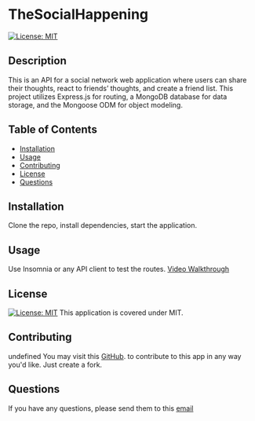 # TheSocialHappening
  [![License: MIT](https://img.shields.io/badge/License-MIT-yellow.svg)](https://opensource.org/licenses/MIT)
  ## Description
  This is an API for a social network web application where users can share their thoughts, react to friends’ thoughts, and create a friend list. This project utilizes Express.js for routing, a MongoDB database for data storage, and the Mongoose ODM for object modeling.
  ## Table of Contents
  * [Installation](#installation)
  * [Usage](#usage)
  * [Contributing](#contributing)
  * [License](#license)
  * [Questions](#questions)
  ## Installation
  Clone the repo, install dependencies, start the application.
  ## Usage
  Use Insomnia or any API client to test the routes. [Video Walkthrough](https://drive.google.com/file/d/1EcCY2pvwBV8MeUrIpaSGZTEw2UgOtN6R/view)
  ## License
  [![License: MIT](https://img.shields.io/badge/License-MIT-yellow.svg)](https://opensource.org/licenses/MIT)
  This application is covered under MIT.
  ## Contributing
  undefined
  You may visit this [GitHub](https://github.com/AlexHappel). to contribute to this app in any way you'd like. Just create a fork.
  ## Questions
  If you have any questions, please send them to this [email](mailto:Alex.happel90@gmail.com)
